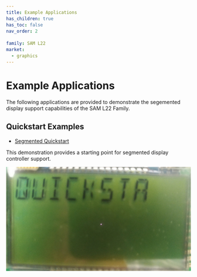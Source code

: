 ```yaml
---
title: Example Applications
has_children: true
has_toc: false
nav_order: 2

family: SAM L22
market:
  - graphics
---
```


# Example Applications

The following applications are provided to demonstrate the segemented display support capabilities of the SAM L22 Family.

## Quickstart Examples

* [Segmented Quickstart](./segmented_quickstart/readme.md)

This demonstration provides a starting point for segmented display controller support.

![](./../docs/html/segmented_qs_l22_xpro_slcd_run.jpg)
